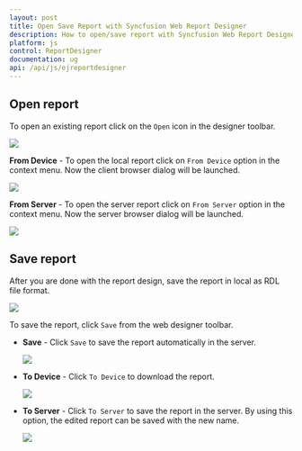 ```yaml
---
layout: post
title: Open Save Report with Syncfusion Web Report Designer
description: How to open/save report with Syncfusion Web Report Designer
platform: js
control: ReportDesigner
documentation: ug
api: /api/js/ejreportdesigner
---
```


## Open report

To open an existing report click on the `Open` icon in the designer toolbar.

![](images/Open-Menu.png)

**From Device** - To open the local report click on `From Device` option in the context menu. Now the client browser dialog will be launched.

![](images/Open-DeviceDialog.png)

**From Server** - To open the server report click on `From Server` option in the context menu. Now the server browser dialog will be launched.

![](images/OpenServer-Report.png)

## Save report

After you are done with the report design, save the report in local as RDL file format.

![](images/Save-Report.png)

To save the report, click `Save` from the web designer toolbar.

  * **Save** - Click `Save` to save the report automatically in the server.

    ![](images/Save-Report-Server.png)

  * **To Device** - Click `To Device` to download the report.

    ![](images/Save-Report-ToDevice.png)

  * **To Server** - Click `To Server` to save the report in the server. By using this option, the edited report can be saved with the new name.

    ![](images/Save-Report-Saveas.png)
